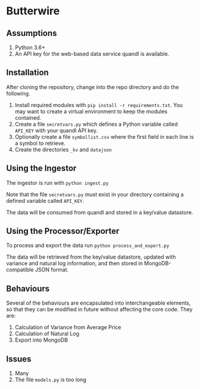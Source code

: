 Butterwire
==========

Assumptions
-----------

1. Python 3.6+
1. An API key for the web-based data service quandl is available.


Installation
------------

After cloning the repository, change into the repo directory and do the following.

1. Install required modules with `pip install -r requirements.txt`. You may want to create a virtual environment to keep the modules contained.
1. Create a file `secretvars.py` which defines a Python variable called `API_KEY` with your quandl API key.
1. Optionally create a file `symbollist.csv` where the first field in each line is a symbol to retrieve.
1. Create the directories `_kv` and `datajson` 


Using the Ingestor
------------------

The ingestor is run with `python ingest.py`

Note that the file `secretvars.py` must exist in your directory containing a defined variable called `API_KEY`.

The data will be consumed from quandl and stored in a key/value datastore.


Using the Processor/Exporter
----------------------------

To process and export the data run `python process_and_export.py`

The data will be retrieved from the key/value datastore, updated with variance and natural log information, and then stored in MongoDB-compatible JSON format.


Behaviours
----------

Several of the behaviours are encapsulated into interchangeable elements, so that they can be modified in future without affecting the core code. They are:

1. Calculation of Variance from Average Price
1. Calculation of Natural Log
1. Export into MongoDB

Issues
------

1. Many
1. The file `models.py` is too long

